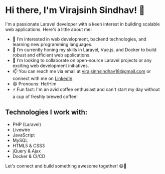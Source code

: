 # Hi there, I'm Virajsinh Sindhav! 👋

I'm a passionate Laravel developer with a keen interest in building scalable web applications. Here's a little about me:

- 👀 I’m interested in web development, backend technologies, and learning new programming languages.
- 🌱 I’m currently honing my skills in Laravel, Vue.js, and Docker to build robust and efficient web applications.
- 💞️ I’m looking to collaborate on open-source Laravel projects or any exciting web development initiatives.
- 📫 You can reach me via email at [virajsinhsindhav18@gmail.com](mailto:virajsinhsindhav18@gmail.com) or connect with me on [LinkedIn](https://www.linkedin.com/in/virajsinhsindhav).
- 😄 Pronouns: He/Him
- ⚡ Fun fact: I'm an avid coffee enthusiast and can't start my day without a cup of freshly brewed coffee!

## Technologies I work with:

- PHP (Laravel)
- Livewire
- JavaScript
- MySQL
- HTML5 & CSS3
- jQuery & Ajax
- Docker & CI/CD

Let's connect and build something awesome together! 😄🚀

<!---
virajsinhsindhav/virajsinhsindhav is a ✨ special ✨ repository because its `README.md` (this file) appears on your GitHub profile.
You can click the Preview link to take a look at your changes.
--->
